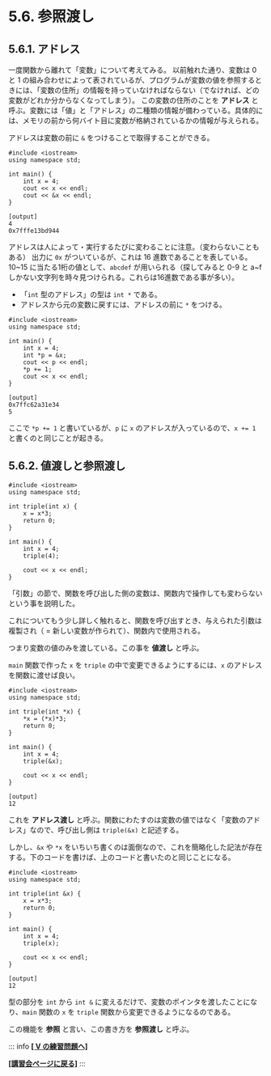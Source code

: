 # 5.6. 参照渡し

## 5.6.1. アドレス

一度関数から離れて「変数」について考えてみる。
以前触れた通り、変数は 0 と 1 の組み合わせによって表されているが、プログラムが変数の値を参照するときには、「変数の住所」の情報を持っていなければならない（でなければ、どの変数がどれか分からなくなってしまう）。
この変数の住所のことを **アドレス** と呼ぶ。変数には「値」と「アドレス」の二種類の情報が備わっている。具体的には、メモリの前から何バイト目に変数が格納されているかの情報が与えられる。

アドレスは変数の前に `&` をつけることで取得することができる。

```cpp:line-numbers
#include <iostream>
using namespace std;

int main() {
    int x = 4;
    cout << x << endl;
    cout << &x << endl;
}
```

```
[output]
4
0x7fffe13bd944
```

アドレスは人によって・実行するたびに変わることに注意。（変わらないこともある）
出力に `0x` がついているが、これは 16 進数であることを表している。
10~15 に当たる1桁の値として、`abcdef` が用いられる（探してみると 0-9 と a~f しかない文字列を時々見つけられる。これらは16進数である事が多い）。

- 「`int` 型のアドレス」の型は `int *` である。
- アドレスから元の変数に戻すには、アドレスの前に `*` をつける。

```cpp:line-numbers
#include <iostream>
using namespace std;

int main() {
    int x = 4;
    int *p = &x;
    cout << p << endl;
    *p += 1;
    cout << x << endl;
}
```

```
[output]
0x7ffc62a31e34
5
```

ここで `*p += 1` と書いているが、`p` に `x` のアドレスが入っているので、`x += 1` と書くのと同じことが起きる。

## 5.6.2. 値渡しと参照渡し

```cpp:line-numbers
#include <iostream>
using namespace std;

int triple(int x) {
    x = x*3;
    return 0;
}

int main() {
    int x = 4;
    triple(4);

    cout << x << endl;
}
```

「引数」の節で、関数を呼び出した側の変数は、関数内で操作しても変わらないという事を説明した。

これについてもう少し詳しく触れると、関数を呼び出すとき、与えられた引数は複製され（ = 新しい変数が作られて）、関数内で使用される。

つまり変数の値のみを渡している。この事を **値渡し** と呼ぶ。

`main` 関数で作った `x` を `triple` の中で変更できるようにするには、`x` のアドレス を関数に渡せば良い。

```cpp:line-numbers
#include <iostream>
using namespace std;

int triple(int *x) {
    *x = (*x)*3;
    return 0;
}

int main() {
    int x = 4;
    triple(&x);

    cout << x << endl;
}
```

```
[output]
12
```

これを **アドレス渡し** と呼ぶ。関数にわたすのは変数の値ではなく「変数のアドレス」なので、呼び出し側は `triple(&x)` と記述する。

しかし、`&x` や `*x` をいちいち書くのは面倒なので、これを簡略化した記法が存在する。下のコードを書けば、上のコードと書いたのと同じことになる。

```cpp:line-numbers
#include <iostream>
using namespace std;

int triple(int &x) {
    x = x*3;
    return 0;
}

int main() {
    int x = 4;
    triple(x);

    cout << x << endl;
}
```

```
[output]
12
```

型の部分を `int` から `int &` に変えるだけで、変数のポインタを渡したことになり、`main` 関数の `x` を `triple`
関数から変更できるようになるのである。

この機能を **参照** と言い、この書き方を **参照渡し** と呼ぶ。

::: info
[**\[ V の練習問題へ\]**](https://md.trap.jp/IE4NUAc_RR-USMIXlevsgA#Section-V)

[**\[講習会ページに戻る\]**](https://wiki.trap.jp/Event/welcome/23/lecture/pg-basic)
:::